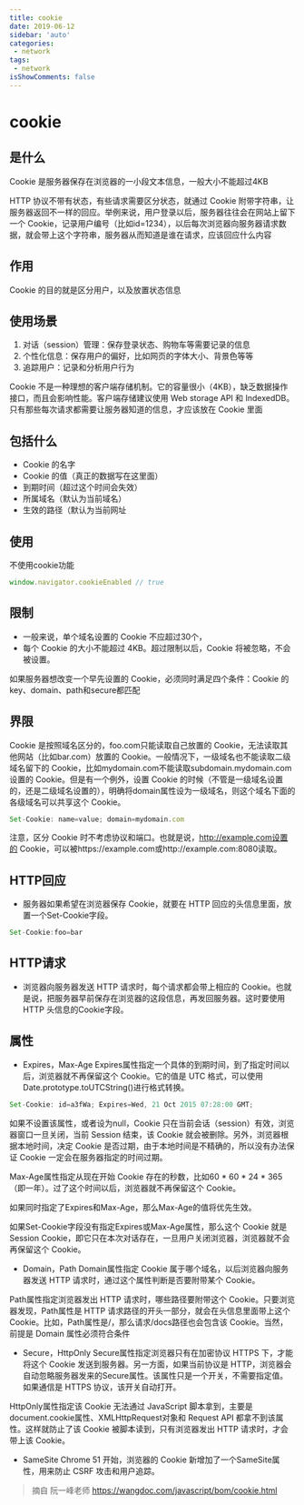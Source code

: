 ```yaml
---
title: cookie
date: 2019-06-12
sidebar: 'auto'
categories:
 - network
tags:
 - network
isShowComments: false
---
```


# cookie

##  是什么
Cookie 是服务器保存在浏览器的一小段文本信息，一般大小不能超过4KB

HTTP 协议不带有状态，有些请求需要区分状态，就通过 Cookie 附带字符串，让服务器返回不一样的回应。举例来说，用户登录以后，服务器往往会在网站上留下一个 Cookie，记录用户编号（比如id=1234），以后每次浏览器向服务器请求数据，就会带上这个字符串，服务器从而知道是谁在请求，应该回应什么内容

##  作用
Cookie 的目的就是区分用户，以及放置状态信息

##  使用场景
1.  对话（session）管理：保存登录状态、购物车等需要记录的信息
2.  个性化信息：保存用户的偏好，比如网页的字体大小、背景色等等
3.  追踪用户：记录和分析用户行为

Cookie 不是一种理想的客户端存储机制。它的容量很小（4KB），缺乏数据操作接口，而且会影响性能。客户端存储建议使用 Web storage API 和 IndexedDB。只有那些每次请求都需要让服务器知道的信息，才应该放在 Cookie 里面

##  包括什么
- Cookie 的名字
- Cookie 的值（真正的数据写在这里面）
- 到期时间（超过这个时间会失效）
- 所属域名（默认为当前域名）
- 生效的路径（默认为当前网址

##  使用
不使用cookie功能
```js
window.navigator.cookieEnabled // true
```

##  限制
- 一般来说，单个域名设置的 Cookie 不应超过30个，
- 每个 Cookie 的大小不能超过 4KB。超过限制以后，Cookie 将被忽略，不会被设置。

如果服务器想改变一个早先设置的 Cookie，必须同时满足四个条件：Cookie 的key、domain、path和secure都匹配

##  界限
Cookie 是按照域名区分的，foo.com只能读取自己放置的 Cookie，无法读取其他网站（比如bar.com）放置的 Cookie。一般情况下，一级域名也不能读取二级域名留下的 Cookie，比如mydomain.com不能读取subdomain.mydomain.com设置的 Cookie。但是有一个例外，设置 Cookie 的时候（不管是一级域名设置的，还是二级域名设置的），明确将domain属性设为一级域名，则这个域名下面的各级域名可以共享这个 Cookie。

```js
Set-Cookie: name=value; domain=mydomain.com
```

注意，区分 Cookie 时不考虑协议和端口。也就是说，http://example.com设置的 Cookie，可以被https://example.com或http://example.com:8080读取。

##  HTTP回应
- 服务器如果希望在浏览器保存 Cookie，就要在 HTTP 回应的头信息里面，放置一个Set-Cookie字段。

```js
Set-Cookie:foo=bar
```

##  HTTP请求
- 浏览器向服务器发送 HTTP 请求时，每个请求都会带上相应的 Cookie。也就是说，把服务器早前保存在浏览器的这段信息，再发回服务器。这时要使用 HTTP 头信息的Cookie字段。

##  属性
- Expires，Max-Age
Expires属性指定一个具体的到期时间，到了指定时间以后，浏览器就不再保留这个 Cookie。它的值是 UTC 格式，可以使用Date.prototype.toUTCString()进行格式转换。

```js
Set-Cookie: id=a3fWa; Expires=Wed, 21 Oct 2015 07:28:00 GMT;
```
如果不设置该属性，或者设为null，Cookie 只在当前会话（session）有效，浏览器窗口一旦关闭，当前 Session 结束，该 Cookie 就会被删除。另外，浏览器根据本地时间，决定 Cookie 是否过期，由于本地时间是不精确的，所以没有办法保证 Cookie 一定会在服务器指定的时间过期。

Max-Age属性指定从现在开始 Cookie 存在的秒数，比如60 * 60 * 24 * 365（即一年）。过了这个时间以后，浏览器就不再保留这个 Cookie。

如果同时指定了Expires和Max-Age，那么Max-Age的值将优先生效。

如果Set-Cookie字段没有指定Expires或Max-Age属性，那么这个 Cookie 就是 Session Cookie，即它只在本次对话存在，一旦用户关闭浏览器，浏览器就不会再保留这个 Cookie。

- Domain，Path 
Domain属性指定 Cookie 属于哪个域名，以后浏览器向服务器发送 HTTP 请求时，通过这个属性判断是否要附带某个 Cookie。

Path属性指定浏览器发出 HTTP 请求时，哪些路径要附带这个 Cookie。只要浏览器发现，Path属性是 HTTP 请求路径的开头一部分，就会在头信息里面带上这个 Cookie。比如，Path属性是/，那么请求/docs路径也会包含该 Cookie。当然，前提是 Domain 属性必须符合条件

- Secure，HttpOnly
Secure属性指定浏览器只有在加密协议 HTTPS 下，才能将这个 Cookie 发送到服务器。另一方面，如果当前协议是 HTTP，浏览器会自动忽略服务器发来的Secure属性。该属性只是一个开关，不需要指定值。如果通信是 HTTPS 协议，该开关自动打开。

HttpOnly属性指定该 Cookie 无法通过 JavaScript 脚本拿到，主要是document.cookie属性、XMLHttpRequest对象和 Request API 都拿不到该属性。这样就防止了该 Cookie 被脚本读到，只有浏览器发出 HTTP 请求时，才会带上该 Cookie。

- SameSite
Chrome 51 开始，浏览器的 Cookie 新增加了一个SameSite属性，用来防止 CSRF 攻击和用户追踪。

> 摘自 阮一峰老师 https://wangdoc.com/javascript/bom/cookie.html
